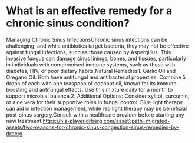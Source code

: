 # What is an effective remedy for a chronic sinus condition?

Managing Chronic Sinus InfectionsChronic sinus infections can be challenging, and while antibiotics target bacteria, they may not be effective against fungal infections, such as those caused by Aspergillus. This invasive fungus can damage sinus linings, bones, and tissues, particularly in individuals with compromised immune systems, such as those with diabetes, HIV, or poor dietary habits.Natural Remedies1. Garlic Oil and Oregano Oil: Both have antifungal and antibacterial properties. Combine 5 drops of each with one teaspoon of coconut oil, known for its immune-boosting and antifungal effects. Use this mixture daily for a month to support microbial balance.2. Additional Options: Consider xylitol, curcumin, or aloe vera for their supportive roles in fungal control. Blue light therapy can aid in infection management, while red light therapy may be beneficial post-sinus surgery.Consult with a healthcare provider before starting any new treatment.https://hls-player.drberg.com/asset?path=migrated-assets/two-reasons-for-chronic-sinus-congestion-sinus-remedies-by-drberg